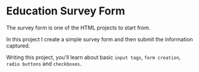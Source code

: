 # Education Survey Form

The survey form is one of the HTML projects to start from. 

In this project I create a simple survey form and then submit the information captured. 

Writing this project, you'll learn  about basic `input tags`, `form creation`, `radio buttons` and `checkboxes`.
